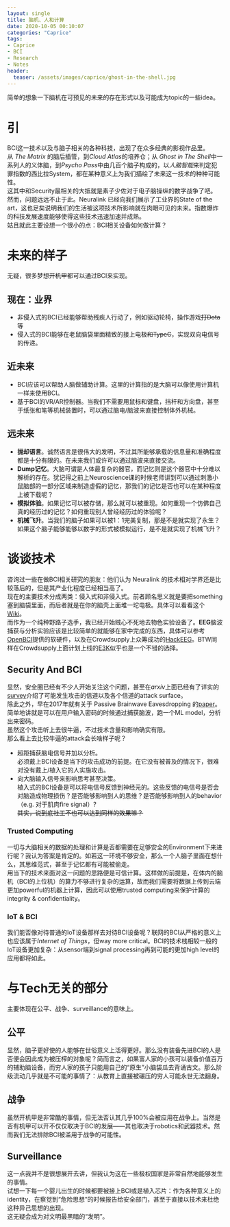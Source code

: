 ```yaml
---
layout: single
title: 脑机、人和计算
date: 2020-10-05 00:10:07
categories: "Caprice"
tags:
- Caprice
- BCI
- Research
- Notes
header:
  teaser: /assets/images/caprice/ghost-in-the-shell.jpg
---
```


简单的想象一下脑机在可预见的未来的存在形式以及可能成为topic的一些idea。

# 引

BCI这一技术以及与脑子相关的各种科技，出现了在众多经典的影视作品里。  
从 *The Matrix* 的脑后插管，到*Cloud Atlas*的培养仓；从 *Ghost in The Shell*中一系列人的义体脑，到*Psycho Pass*中由几百个脑子构成的，以*人脑智能*来判定犯罪指数的西比拉System，都在某种意义上为我们描绘了未来这一技术的种种可能性。  
这其中和Security最相关的大抵就是素子少佐对于电子脑操纵的数字战争了吧。  
然而，问题远远不止于此。Neuralink 已经向我们展示了工业界的State of the art，这也足矣说明我们的生活被这项技术所影响就在肉眼可见的未来。指数爆炸的科技发展速度能够使得这些技术迅速加速并成熟。  
姑且就此主要设想一个很小的点：BCI相关设备如何做计算？

# 未来的样子

无疑，很多梦想~~开机甲~~都可以通过BCI来实现。

## 现在：业界

- 非侵入式的BCI已经能够帮助残疾人行动了，例如驱动轮椅，操作游戏~~打Dota~~等
- 侵入式的BCI能够在老鼠脑袋里面精致的接上电极~~和TypeC~~，实现双向电信号的传递。

## 近未来

- BCI应该可以帮助人脑做辅助计算。这里的计算指的是大脑可以像使用计算机一样来使用BCI。
- 基于BCI的VR/AR控制器。当我们不需要用鼠标和键盘，挡杆和方向盘，甚至于纸张和笔等机械装置时，可以通过脑电/脑波来直接控制体外机械。

## 远未来

- **抛却语言**。诚然语言是很伟大的发明，不过其所能够承载的信息量和准确程度都是十分有限的。在未来我们或许可以通过脑波来直接交流。
- **Dump记忆**。大脑可谓是人体最复杂的器官，而记忆则是这个器官中十分难以解析的存在。犹记得之前上Neuroscience课的时候老师讲到可以通过刺激小鼠脑部的一部分区域来制造虚假的记忆，那我们的记忆是否也可以在某种程度上被下载呢？
- **模拟体验**。如果记忆可以被存储，那么就可以被重现。如何重现一个仿佛自己真的经历过的记忆？如何重现别人曾经经历过的体验呢？
- **机械飞升**。当我们的脑子如果可以被1：1完美复制，那是不是就实现了永生？如果这个脑子能够能够以数字的形式被模拟运行，是不是就实现了机械飞升？

# 谈谈技术

咨询过一些在做BCI相关研究的朋友：他们认为 Neuralink 的技术相对学界还是比较落后的，但是其产业化程度已经相当高了。  
现在的主要技术分成两类：侵入式和非侵入式。前者顾名思义就是要把something塞到脑袋里面，而后者就是在你的脑壳上面堆一坨电极。具体可以看看这个[Wiki](https://zh.wikipedia.org/wiki/%E8%84%91%E6%9C%BA%E6%8E%A5%E5%8F%A3)。  
而作为一个纯种野路子选手，我已经开始贼心不死地去物色实验设备了。**EEG**脑波捕获与分析实验应该是比较简单的就能够在家中完成的东西，具体可以参考[OpenBCI](https://openbci.com/)提供的软硬件，以及在Crowdsupply上众筹成功的[HackEEG](https://www.crowdsupply.com/starcat/hackeeg)。BTW同样在Crowdsupply上面计划上线的[E3K](https://www.crowdsupply.com/wallysci/e3k)似乎也是一个不错的选择。  

## Security And BCI

显然，安全圈已经有不少人开始关注这个问题，甚至在*arxiv*上面已经有了详实的[survey](https://arxiv.org/abs/1908.03536)介绍了可能发生攻击的信道以及各个信道的attack surface。  
除此之外，早在2017年就有关于 Passive Brainwave Eavesdropping 的[paper](https://link.springer.com/chapter/10.1007/978-3-319-70972-7_12)。简单地讲就是可以在用户输入密码的时候通过捕获脑波，跑一个ML model，分析出来密码。  
虽然这个攻击听上去很牛逼，不过技术含量和影响确实有限。  
那么看上去比较牛逼的attack会长啥样子呢？

- 超距捕获脑电信号并加以分析。  
  必须戴上BCI设备是当下的攻击成功的前提。在它没有被普及的情况下，很难对没有戴上/植入它的人实施攻击。
- 向大脑输入信号来影响思考甚至决策。  
  植入式的BCI设备是可以将电信号反馈到神经元的。这些反馈的电信号是否会对脑造成物理损伤？是否能够影响到人的思维？是否能够影响到人的behavior（e.g. 对于肌肉fire signal）?  
  ~~其实，说到底社工不也可以达到同样的效果嘛？~~  

### Trusted Computing

一切与大脑相关的数据的处理和计算是否都需要在足够安全的Environment下来进行呢？我认为答案是肯定的。如若这一环境不够安全，那么一个人脑子里面在想什么，其思维范式，甚至于记忆都有可能被偷走。  
用当下的技术来面对这一问题的思路便是可信计算。这样做的前提是，在体内的脑机（BCI的上位机）的算力不够进行复杂的运算，故而我们需要将数据上传到云端更加powerful的机器上计算，因此可以使用trusted computing来保护计算的integrity & confidentiality。

### IoT & BCI

我们能否像对待普通的IoT设备那样去对待BCI设备呢？联网的BCI从严格的意义上也应该属于*Internet of Things*，但way more critical。BCI的技术栈相较一般的IoT设备更加复杂：从sensor端到signal processing再到可能的更加high level的应用都将如此。

# 与Tech无关的部分

主要体现在公平、战争、surveillance的意味上。

## 公平

显然，脑子更好使的人能够在世俗意义上活得更好。那么没有装备先进BCI的人是否便会因此成为被压榨的对象呢？简而言之，如果富人家的小孩可以装备价值百万的辅助脑设备，而穷人家的孩子只能用自己的“原生”小脑袋瓜去背诵古文。那么阶级流动几乎就是不可能的事情了：从教育上直接被碾压的穷人可能永世无法翻身。  

## 战争

虽然开机甲是非常酷的事情，但无法否认其几乎100%会被应用在战争上。当然是否有机甲可以开不仅仅取决于BCI的发展——其也取决于robotics和武器技术。然而我们无法排除BCI被滥用于战争的可能性。

## Surveillance

这一点我并不是很想展开去讲，但我认为这在一些极权国家是非常自然地能够发生的事情。  
试想一下每一个婴儿出生的时候都要被接上BCI或是植入芯片：作为各种意义上的identity，在察觉到“危险思想”的时候报告给安全部门，甚至于直接以技术来杜绝这种异己思想的出现。  
这无疑会成为对文明最黑暗的“发明”。